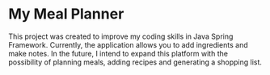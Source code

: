 # My Meal Planner

This project was created to improve my coding skills in Java Spring Framework.
Currently, the application allows you to add ingredients and make notes.
In the future, I intend to expand this platform with the possibility of planning meals, adding recipes and generating a shopping list. 
